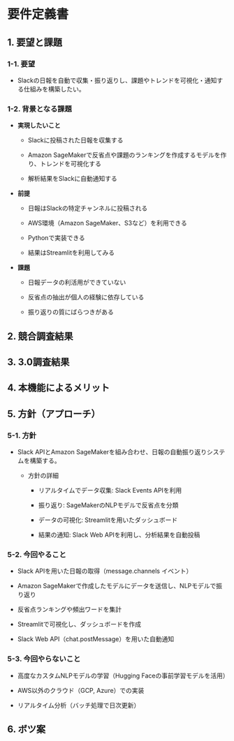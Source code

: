 # 要件定義書
## 1. 要望と課題

### 1-1. 要望

- Slackの日報を自動で収集・振り返りし、課題やトレンドを可視化・通知する仕組みを構築したい。

### 1-2. 背景となる課題

- **実現したいこと**

  - Slackに投稿された日報を収集する

  - Amazon SageMakerで反省点や課題のランキングを作成するモデルを作り、トレンドを可視化する

  - 解析結果をSlackに自動通知する

- **前提**

  - 日報はSlackの特定チャンネルに投稿される

  - AWS環境（Amazon SageMaker、S3など）を利用できる

  - Pythonで実装できる

  - 結果はStreamlitを利用してみる

- **課題**

  - 日報データの利活用ができていない

  - 反省点の抽出が個人の経験に依存している

  - 振り返りの質にばらつきがある

## 2. 競合調査結果
## 3. 3.0調査結果
## 4. 本機能によるメリット

## 5. 方針（アプローチ）

### 5-1. 方針

- Slack APIとAmazon SageMakerを組み合わせ、日報の自動振り返りシステムを構築する。

  - 方針の詳細

    - リアルタイムでデータ収集: Slack Events APIを利用

    - 振り返り: SageMakerのNLPモデルで反省点を分類

    - データの可視化: Streamlitを用いたダッシュボード

    - 結果の通知: Slack Web APIを利用し、分析結果を自動投稿

### 5-2. 今回やること

- Slack APIを用いた日報の取得（message.channels イベント）

- Amazon SageMakerで作成したモデルにデータを送信し、NLPモデルで振り返り

- 反省点ランキングや頻出ワードを集計

-  Streamlitで可視化し、ダッシュボードを作成

- Slack Web API（chat.postMessage）を用いた自動通知

### 5-3. 今回やらないこと

- 高度なカスタムNLPモデルの学習（Hugging Faceの事前学習モデルを活用）

- AWS以外のクラウド（GCP, Azure）での実装

- リアルタイム分析（バッチ処理で日次更新）

## 6. ボツ案

